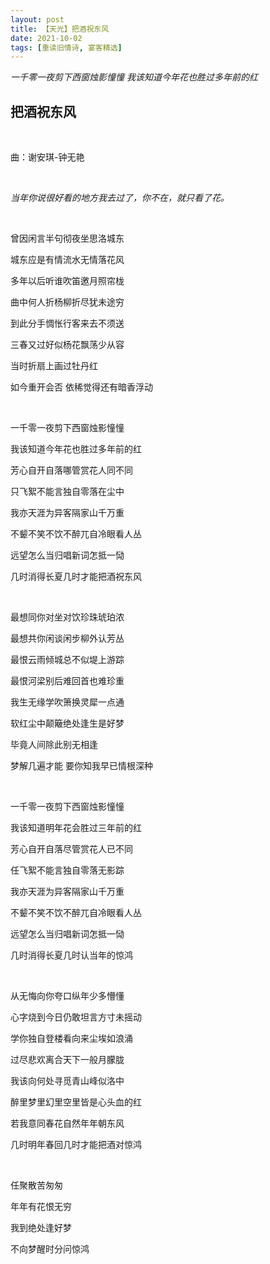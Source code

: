 ```yaml
---
layout: post
title: 【天光】把酒祝东风
date: 2021-10-02
tags: [重读旧情诗, 宴客精选]
---
```


*一千零一夜剪下西窗烛影憧憧 我该知道今年花也胜过多年前的红*

## 把酒祝东风

<br>

曲：谢安琪-钟无艳

<br>

*当年你说很好看的地方我去过了，你不在，就只看了花。*

<br>

曾因闲言半句彻夜坐思洛城东

城东应是有情流水无情落花风

多年以后听谁吹笛邀月照帘栊

曲中何人折杨柳折尽犹未途穷

到此分手惆怅行客来去不须送

三春又过好似杨花飘荡少从容

当时折扇上画过牡丹红

如今重开会否 依稀觉得还有暗香浮动

<br>

一千零一夜剪下西窗烛影憧憧

我该知道今年花也胜过多年前的红

芳心自开自落哪管赏花人同不同

只飞絮不能言独自零落在尘中

我亦天涯为异客隔家山千万重

不颦不笑不饮不醉兀自冷眼看人丛

远望怎么当归唱新词怎抵一恸

几时消得长夏几时才能把酒祝东风

<br>

最想同你对坐对饮珍珠琥珀浓

最想共你闲谈闲步柳外认芳丛

最恨云雨倾城总不似堤上游踪

最恨河梁别后难回首也难珍重

我生无缘学吹箫换灵犀一点通

软红尘中颠簸绝处逢生是好梦

毕竟人间除此别无相逢

梦解几遍才能 要你知我早已情根深种

<br>

一千零一夜剪下西窗烛影憧憧

我该知道明年花会胜过三年前的红

芳心自开自落尽管赏花人已不同

任飞絮不能言独自零落无影踪

我亦天涯为异客隔家山千万重

不颦不笑不饮不醉兀自冷眼看人丛

远望怎么当归唱新词怎抵一恸

几时消得长夏几时认当年的惊鸿

<br>

从无悔向你夸口纵年少多懵懂

心字烧到今日仍敢坦言方寸未摇动

学你独自登楼看向来尘埃如浪涌

过尽悲欢离合天下一般月朦胧

我该向何处寻觅青山峰似洛中

醉里梦里幻里空里皆是心头血的红

若我意同春花自然年年朝东风

几时明年春回几时才能把酒对惊鸿

<br>

任聚散苦匆匆

年年有花恨无穷

我到绝处逢好梦

不向梦醒时分问惊鸿

<br>
<br>
